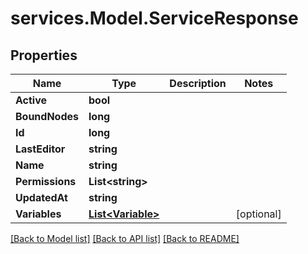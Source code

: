 # services.Model.ServiceResponse

## Properties

Name | Type | Description | Notes
------------ | ------------- | ------------- | -------------
**Active** | **bool** |  | 
**BoundNodes** | **long** |  | 
**Id** | **long** |  | 
**LastEditor** | **string** |  | 
**Name** | **string** |  | 
**Permissions** | **List&lt;string&gt;** |  | 
**UpdatedAt** | **string** |  | 
**Variables** | [**List&lt;Variable&gt;**](Variable.md) |  | [optional] 

[[Back to Model list]](../README.md#documentation-for-models) [[Back to API list]](../README.md#documentation-for-api-endpoints) [[Back to README]](../README.md)

